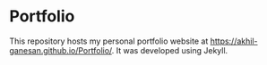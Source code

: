 # Portfolio
This repository hosts my personal portfolio website at https://akhil-ganesan.github.io/Portfolio/. It was developed using Jekyll.
